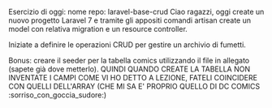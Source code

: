 Esercizio di oggi:
nome repo: laravel-base-crud
Ciao ragazzi,
oggi create un nuovo progetto Laravel 7 e tramite gli appositi comandi artisan create un model con relativa migration e un resource controller.

Iniziate a definire le operazioni CRUD per gestire un archivio di fumetti.

Bonus: creare il seeder per la tabella comics utilizzando il file in allegato (sapete già dove metterlo).
QUINDI QUANDO CREATE LA TABELLA NON INVENTATE I CAMPI COME VI HO DETTO A LEZIONE, FATELI COINCIDERE CON QUELLI DELL'ARRAY (CHE MI SA E' PROPRIO QUELLO DI DC COMICS :sorriso_con_goccia_sudore:)
